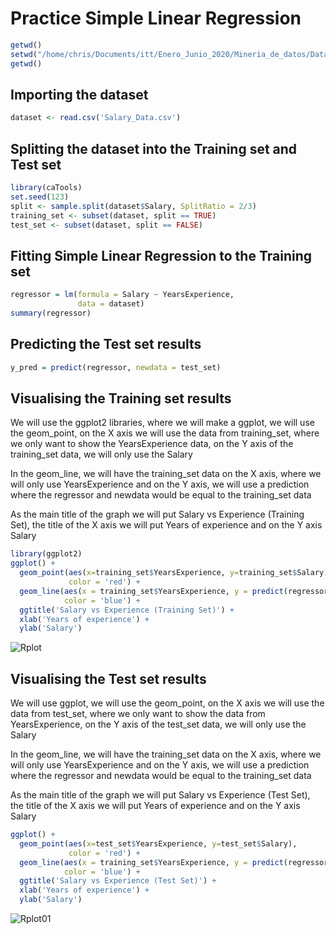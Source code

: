 # Practice Simple Linear Regression

```R
getwd()
setwd("/home/chris/Documents/itt/Enero_Junio_2020/Mineria_de_datos/DataMining/MachineLearning/SimpleLinearRegression")
getwd()
```

## Importing the dataset
```R
dataset <- read.csv('Salary_Data.csv')
```

## Splitting the dataset into the Training set and Test set

```R
library(caTools)
set.seed(123)
split <- sample.split(dataset$Salary, SplitRatio = 2/3)
training_set <- subset(dataset, split == TRUE)
test_set <- subset(dataset, split == FALSE)
```
## Fitting Simple Linear Regression to the Training set
```R
regressor = lm(formula = Salary ~ YearsExperience,
               data = dataset)
summary(regressor)
```

## Predicting the Test set results
```R
y_pred = predict(regressor, newdata = test_set)
```

## Visualising the Training set results

We will use the ggplot2 libraries, where we will make a ggplot, we will use the geom_point, on the X axis we will use the data from training_set, where we only want to show the YearsExperience data, on the Y axis of the training_set data, we will only use the Salary

In the geom_line, we will have the training_set data on the X axis, where we will only use YearsExperience and on the Y axis, we will use a prediction where the regressor and newdata would be equal to the training_set data

As the main title of the graph we will put Salary vs Experience (Training Set), the title of the X axis we will put Years of experience and on the Y axis Salary

```R
library(ggplot2)
ggplot() +
  geom_point(aes(x=training_set$YearsExperience, y=training_set$Salary),
             color = 'red') +
  geom_line(aes(x = training_set$YearsExperience, y = predict(regressor, newdata = training_set)),
            color = 'blue') +
  ggtitle('Salary vs Experience (Training Set)') +
  xlab('Years of experience') +
  ylab('Salary')
```

![Rplot](https://i.imgur.com/dp750v1.png)

## Visualising the Test set results

We will use ggplot, we will use the geom_point, on the X axis we will use the data from test_set, where we only want to show the data from YearsExperience, on the Y axis of the test_set data, we will only use the Salary

In the geom_line, we will have the training_set data on the X axis, where we will only use YearsExperience and on the Y axis, we will use a prediction where the regressor and newdata would be equal to the training_set data

As the main title of the graph we will put Salary vs Experience (Test Set), the title of the X axis we will put Years of experience and on the Y axis Salary

```R
ggplot() +
  geom_point(aes(x=test_set$YearsExperience, y=test_set$Salary),
             color = 'red') +
  geom_line(aes(x = training_set$YearsExperience, y = predict(regressor, newdata = training_set)),
            color = 'blue') +
  ggtitle('Salary vs Experience (Test Set)') +
  xlab('Years of experience') +
  ylab('Salary')
```

![Rplot01](https://i.imgur.com/Jc4aZcH.png)
